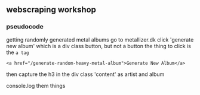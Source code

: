 ## webscraping workshop

### pseudocode 


getting randomly generated metal albums 
go to metallizer.dk
click 'generate new album'
which is a div class button, but not a button
the thing to click is the `a tag`

`<a href="/generate-random-heavy-metal-album">Generate New Album</a>`

then capture the h3 in the div class 'content'  as artist and album


console.log them things
